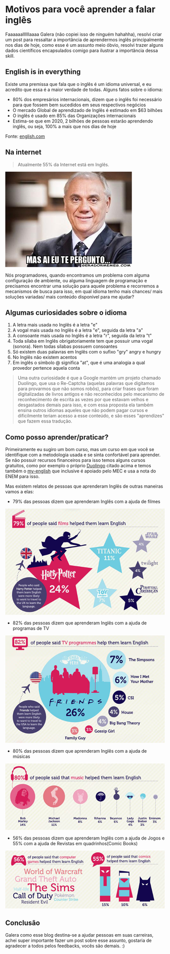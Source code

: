 # Motivos para você aprender a falar inglês

Faaaaaallllllaaaa Galera (não copiei isso de ninguém hahahha), resolvi criar um post para ressaltar a importância de aprendermos inglês principalmente nos dias de hoje, como esse é um assunto meio óbvio, resolvi trazer alguns dados científicos encapsulados comigo para ilustrar a importância dessa skill.

## English is in everything

Existe uma premissa que fala que o inglês é um idioma universal, e eu acredito que essa é a maior verdade de todas. Alguns fatos sobre o idioma:

* 80% dos empresários internacionais, dizem que o inglês foi necessário para que fossem bem sucedidos em seus respectivos negócios
* O mercado Global de aprendizado de Inglês é estimado em $63 bilhões
* O inglês é usado em 85% das Organizações internacionais
* Estima-se que em 2020, 2 bilhões de pessoas estarão aprendendo inglês, ou seja, 100% a mais que nos dias de hoje

Fonte: [english.com](http://english.com/english_learning_infographic)

## Na internet

> Atualmente 55% da Internet está em Inglês.

![Aí eu te pergunto](/posts/learn-english/ai-eu-te-pergunto.jpg)

Nós programadores, quando encontramos um problema com alguma configuração de ambiente, ou alguma linguagem de programação e precisamos encontrar uma solução para aquele problema e recorremos a mecanismos de busca para isso, em qual idioma tenho mais chances/ mais soluções variadas/ mais conteúdo disponível para me ajudar?

## Algumas curiosidades sobre o idioma

1. A letra mais usada no Inglês é a letra "e"
2. A vogal mais usada no Inglês é a letra "e", seguida da letra "a"
3. A consoante mais usada no Inglês é a letra "r", seguida da letra "t"
4. Toda sílaba em Inglês obrigatoriamente tem que possuir uma vogal (sonora). Nem todas sílabas possuem consoantes
5. Só existem duas palavras em Inglês com o sufixo "gry" angry e hungry
6. No Inglês não existem acentos
7. Em inglês o símbolo @ significa "at", que é uma analogia a qual provedor pertence aquela conta

> Uma outra curiosidade é que a Google mantém um projeto chamado Duolingo, que usa o Re-Captcha (aquelas palavras que digitamos para provarmos que não somos robôs), para criar frases que foram digitalizadas de livros antigos e não reconhecidos pelo mecanismo de reconhecimento de escrita as vezes por que estavam velhos e desgastados demais para isso, e com essa proposta ela também ensina outros idiomas aqueles que não podem pagar cursos e dificilmente teriam acesso a esse conteúdo, e são esses "aprendizes" que fazem essa tradução.

## Como posso aprender/praticar?

Primeiramente eu sugiro um bom curso, mas um curso em que você se identifique com a metodologia usada e se sinta confortável para aprender. Se não possuir recursos financeiros para isso temos alguns cursos gratuitos, como por exemplo o próprio [Duolingo](https://pt.duolingo.com/) citado acima e temos também o [my-english](http://isf.mec.gov.br/ingles/pt-br/) que inclusive é apoiado pelo MEC e usa a nota do ENEM para isso.

Mas existem relatos de pessoas que aprenderam Inglês de outras maneiras vamos a elas:

* 79% das pessoas dizem que aprenderam Inglês com a ajuda de filmes

![Referências de filmes em inglês](/posts/learn-english/filmes.jpg)

* 82% das pessoas dizem que aprenderam Inglês com a ajuda de programas de TV

![Referências de programas de tv em inglês](/posts/learn-english/tvshows.jpg)

* 80% das pessoas dizem que aprenderam Inglês com a ajuda de músicas

![Referências de músicas em inglês](/posts/learn-english/music.jpg)

* 56% das pessoas dizem que aprenderam Inglês com a ajuda de Jogos e 55% com a ajuda de Revistas em quadrinhos(Comic Books)

![Referências de Jogos e ComicBooks em inglês](/posts/learn-english/gamesandcomics.jpg)

## Conclusão

Galera como esse blog destina-se a ajudar pessoas em suas carreiras, achei super importante fazer um post sobre esse assunto, gostaria de agradecer a todos pelos feedbacks, vocês são demais. :)